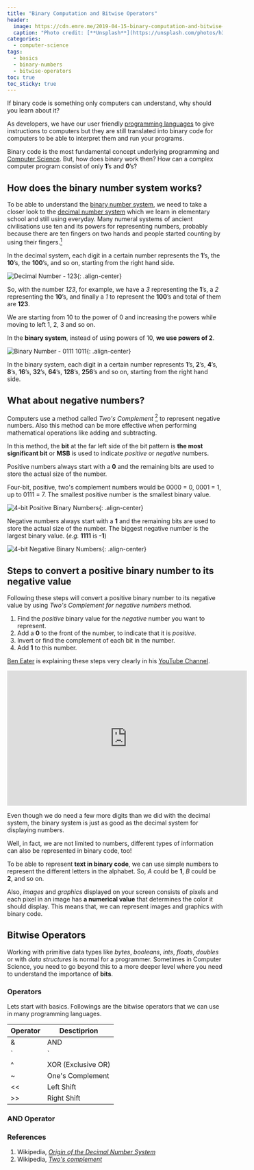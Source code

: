 ```yaml
---
title: "Binary Computation and Bitwise Operators"
header:
  image: https://cdn.emre.me/2019-04-15-binary-computation-and-bitwise-operators-header-image.jpg
  caption: "Photo credit: [**Unsplash**](https://unsplash.com/photos/h3sAF1cVURw)"
categories:
  - computer-science
tags:
  - basics
  - binary-numbers
  - bitwise-operators
toc: true
toc_sticky: true
---
```


If binary code is something only computers can understand, why should you learn about it?

As developers, we have our user friendly [programming languages](https://en.wikipedia.org/wiki/List_of_programming_languages) to give instructions to computers but they are still translated into binary code for computers to be able to interpret them and run your programs.
 
Binary code is the most fundamental concept underlying programming and [Computer Science](https://emre.me/categories/#computer-science). But, how does binary work then? How can a complex computer program consist of only **1**’s and **0**’s?

## How does the binary number system works? ##

To be able to understand the [binary number system](https://en.wikipedia.org/wiki/Binary_number), we need to take a closer look to the [decimal number system](https://en.wikipedia.org/wiki/Decimal) which we learn in elementary school and still using everyday.
Many numeral systems of ancient civilisations use ten and its powers for representing numbers, probably because there are ten fingers on two hands and people started counting by using their fingers.[<sup>1</sup>](#references)

In the decimal system, each digit in a certain number represents the **1**’s, the **10**’s, the **100**’s, and so on, starting from the right hand side.

![Decimal Number - 123](https://cdn.emre.me/2019-04-15-binary-numbers-123.png){: .align-center}

So, with the number *123*, for example, we have a *3* representing the **1**’s, a *2* representing the **10**’s, and finally a *1* to represent the **100**’s and total of them are **123**.

We are starting from 10 to the power of 0 and increasing the powers while moving to left 1, 2, 3 and so on.

In the **binary system**, instead of using powers of 10, **we use powers of 2**.

![Binary Number - 0111 1011](https://cdn.emre.me/2019-04-15-binary-numbers-01111011.png){: .align-center}

In the binary system, each digit in a certain number represents **1**’s, **2**’s, **4**’s, **8**’s, **16**’s, **32**’s, **64**’s, **128**’s, **256**’s and so on, starting from the right hand side.

## What about negative numbers? ##

Computers use a method called *Two's Complement* [<sup>2</sup>](#references) to represent negative numbers. Also this method can be more effective when performing mathematical operations like adding and subtracting.

In this method, the **bit** at the far left side of the bit pattern is **the most significant bit** or **MSB** is used to indicate *positive* or *negative* numbers. 

Positive numbers always start with a **0** and the remaining bits are used to store the actual size of the number.

Four-bit, positive, two's complement numbers would be 0000 = 0, 0001 = 1, up to 0111 = 7. The smallest positive number is the smallest binary value.

![4-bit Positive Binary Numbers](https://cdn.emre.me/2019-04-15-four-bit-positive-binary-numbers.png){: .align-center}

Negative numbers always start with a **1** and the remaining bits are used to store the actual size of the number. The biggest negative number is the largest binary value. (*e.g.* **1111** is **-1**)

![4-bit Negative Binary Numbers](https://cdn.emre.me/2019-04-15-four-bit-negative-binary-numbers.png){: .align-center}

## Steps to convert a positive binary number to its negative value ##

Following these steps will convert a positive binary number to its negative value by using *Two's Complement for negative numbers* method.



1. Find the *positive* binary value for the *negative* number you want to represent.
2. Add a **0** to the front of the number, to indicate that it is *positive*.
3. Invert or find the complement of each bit in the number.
4. Add **1** to this number.

[Ben Eater](https://www.youtube.com/channel/UCS0N5baNlQWJCUrhCEo8WlA) is explaining these steps very clearly in his [YouTube Channel](https://www.youtube.com/channel/UCS0N5baNlQWJCUrhCEo8WlA). 

<iframe width="560" height="315" src="https://www.youtube-nocookie.com/embed/4qH4unVtJkE" frameborder="0" allow="accelerometer; autoplay; encrypted-media; gyroscope; picture-in-picture" allowfullscreen></iframe>

Even though we do need a few more digits than we did with the decimal system, the binary system is just as good as the decimal system for displaying numbers.

Well, in fact, we are not limited to numbers, different types of information can also be represented in binary code, too! 

To be able to represent **text in binary code**, we can use simple numbers to represent the different letters in the alphabet. So, *A* could be **1**, *B* could be **2**, and so on.

Also, *images* and *graphics* displayed on your screen consists of pixels and each pixel in an image has **a numerical value** that determines the color it should display. This means that, we can represent images and graphics with binary code.

## Bitwise Operators ##

Working with primitive data types like *bytes*, *booleans*, *ints*, *floats*, *doubles* or with *data structures* is normal for a programmer. Sometimes in Computer Science, you need to go beyond this to a more deeper level where you need to understand the importance of **bits**.

### Operators ###
Lets start with basics. Followings are the bitwise operators that we can use in many programming languages.

| Operator  | Desctiprion        |
| --------- | ------------------ |
| &         | AND                |
|`|`        | OR                 |
| ^         | XOR (Exclusive OR) |
| ~         | One's Complement   |
| <<        | Left Shift         |
| >>        | Right Shift        |

### AND Operator ###




### References ###

1. Wikipedia, *[Origin of the Decimal Number System](https://en.wikipedia.org/wiki/Decimal#Origin)*
2. Wikipedia, *[Two's complement](https://en.wikipedia.org/wiki/Two%27s_complement)*

